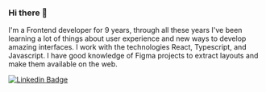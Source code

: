 ### Hi there 👋

I'm a Frontend developer for 9 years, through all these years I've been learning a lot of things about user experience and new ways to develop amazing interfaces. I work with the technologies React, Typescript, and Javascript. I have good knowledge of Figma projects to extract layouts and make them available on the web.

[![Linkedin Badge](https://img.shields.io/badge/-LinkedIn-444444?style=flat-square&logo=Linkedin&logoColor=white&link=https://www.linkedin.com/in/jvscorrea/)](https://www.linkedin.com/in/jvscorrea/)

<!--
**joaovsantos/joaovsantos** is a ✨ _special_ ✨ repository because its `README.md` (this file) appears on your GitHub profile.

Here are some ideas to get you started:

- 🔭 I’m currently working on ...
- 🌱 I’m currently learning ...
- 👯 I’m looking to collaborate on ...
- 🤔 I’m looking for help with ...
- 💬 Ask me about ...
- 📫 How to reach me: ...
- 😄 Pronouns: ...
- ⚡ Fun fact: ...
-->
